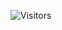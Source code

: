 ![Visitors](https://visitor-badge.laobi.icu/badge?page_id=YOUR_USERNAME.YOUR_REPO&label=VISITORS&color=00ff00&style=flat-square)

